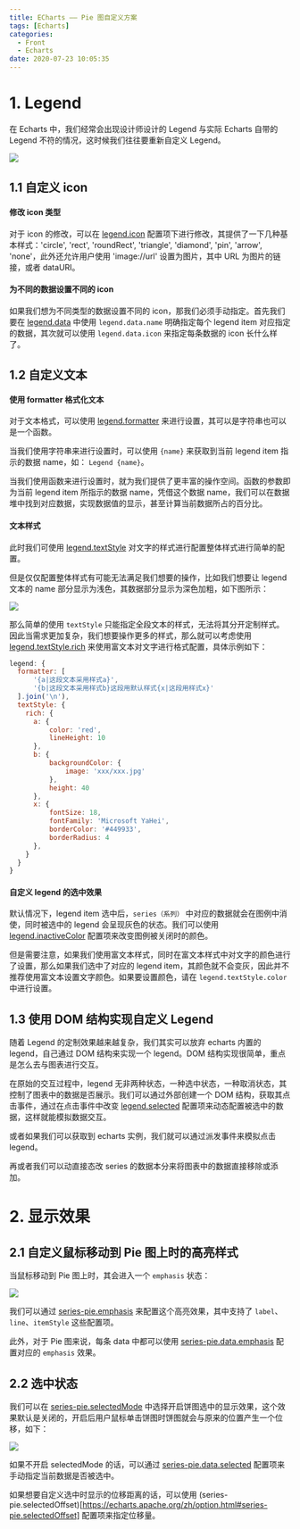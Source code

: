```yaml
---
title: ECharts —— Pie 图自定义方案
tags: [Echarts]
categories:
  - Front
  - Echarts
date: 2020-07-23 10:05:35
---
```



# 1. Legend

在 Echarts 中，我们经常会出现设计师设计的 Legend 与实际 Echarts 自带的 Legend 不符的情况，这时候我们往往要重新自定义 Legend。

![](http://img.cdn.esunr.xyz/markdown/20200723101015.png)

## 1.1 自定义 icon

#### 修改 icon 类型

对于 icon 的修改，可以在 [legend.icon](https://echarts.apache.org/zh/option.html#legend.icon) 配置项下进行修改，其提供了一下几种基本样式：'circle', 'rect', 'roundRect', 'triangle', 'diamond', 'pin', 'arrow', 'none'，此外还允许用户使用 'image://url' 设置为图片，其中 URL 为图片的链接，或者 dataURI。

#### 为不同的数据设置不同的 icon 

如果我们想为不同类型的数据设置不同的 icon，那我们必须手动指定。首先我们要在 [legend.data](https://echarts.apache.org/zh/option.html#legend.data) 中使用 `legend.data.name` 明确指定每个 legend item 对应指定的数据，其次就可以使用 `legend.data.icon` 来指定每条数据的 icon 长什么样了。

## 1.2 自定义文本

#### 使用 formatter 格式化文本

对于文本格式，可以使用 [legend.formatter](https://echarts.apache.org/zh/option.html#legend.formatter) 来进行设置，其可以是字符串也可以是一个函数。

当我们使用字符串来进行设置时，可以使用 `{name}` 来获取到当前 legend item 指示的数据 name，如： `Legend {name}`。

当我们使用函数来进行设置时，就为我们提供了更丰富的操作空间。函数的参数即为当前 legend item 所指示的数据 name，凭借这个数据 name，我们可以在数据堆中找到对应数据，实现数据值的显示，甚至计算当前数据所占的百分比。

#### 文本样式

此时我们可使用 [legend.textStyle](https://echarts.apache.org/zh/option.html#legend.textStyle) 对文字的样式进行配置整体样式进行简单的配置。

但是仅仅配置整体样式有可能无法满足我们想要的操作，比如我们想要让 legend 文本的 name 部分显示为浅色，其数据部分显示为深色加粗，如下图所示：

![](http://img.cdn.esunr.xyz/markdown/20200723113439.png)

那么简单的使用 `textStyle` 只能指定全段文本的样式，无法将其分开定制样式。因此当需求更加复杂，我们想要操作更多的样式，那么就可以考虑使用 [legend.textStyle.rich](https://echarts.apache.org/zh/option.html#legend.textStyle.rich) 来使用富文本对文字进行格式配置，具体示例如下：

```js
legend: {
  formatter: [
      '{a|这段文本采用样式a}',
      '{b|这段文本采用样式b}这段用默认样式{x|这段用样式x}'
  ].join('\n'),
  textStyle: {
    rich: {
      a: {
          color: 'red',
          lineHeight: 10
      },
      b: {
          backgroundColor: {
              image: 'xxx/xxx.jpg'
          },
          height: 40
      },
      x: {
          fontSize: 18,
          fontFamily: 'Microsoft YaHei',
          borderColor: '#449933',
          borderRadius: 4
      },
    }
  }
}
```

#### 自定义 legend 的选中效果

默认情况下，legend item 选中后，`series（系列）` 中对应的数据就会在图例中消使，同时被选中的 legend 会呈现灰色的状态。我们可以使用 [legend.inactiveColor](https://echarts.apache.org/zh/option.html#legend.inactiveColor) 配置项来改变图例被关闭时的颜色。

但是需要注意，如果我们使用富文本样式，同时在富文本样式中对文字的颜色进行了设置，那么如果我们选中了对应的 legend item，其颜色就不会变灰，因此并不推荐使用富文本设置文字颜色。如果要设置颜色，请在 `legend.textStyle.color` 中进行设置。

## 1.3 使用 DOM 结构实现自定义 Legend

随着 Legend 的定制效果越来越复杂，我们其实可以放弃 echarts 内置的 legend，自己通过 DOM 结构来实现一个 legend。DOM 结构实现很简单，重点是怎么去与图表进行交互。

在原始的交互过程中，legend 无非两种状态，一种选中状态，一种取消状态，其控制了图表中的数据是否展示。我们可以通过外部创建一个 DOM 结构，获取其点击事件，通过在点击事件中改变  [legend.selected](https://echarts.apache.org/zh/option.html#legend.selected) 配置项来动态配置被选中的数据，这样就能模拟数据交互。

或者如果我们可以获取到 echarts 实例，我们就可以通过派发事件来模拟点击 legend。

再或者我们可以动直接态改 series 的数据本分来将图表中的数据直接移除或添加。

# 2. 显示效果

## 2.1 自定义鼠标移动到 Pie 图上时的高亮样式

当鼠标移动到 Pie 图上时，其会进入一个 `emphasis` 状态：

![](http://img.cdn.esunr.xyz/markdown/20200723134742.png)

我们可以通过 [series-pie.emphasis](https://echarts.apache.org/zh/option.html#series-pie.emphasis) 来配置这个高亮效果，其中支持了 `label`、`line`、`itemStyle` 这些配置项。

此外，对于 Pie 图来说，每条 data 中都可以使用 [series-pie.data.emphasis](https://echarts.apache.org/zh/option.html#series-pie.data.emphasis) 配置对应的 `emphasis` 效果。

## 2.2 选中状态

我们可以在 [series-pie.selectedMode](https://echarts.apache.org/zh/option.html#series-pie.selectedMode) 中选择开启饼图选中的显示效果，这个效果默认是关闭的，开启后用户鼠标单击饼图时饼图就会与原来的位置产生一个位移，如下：

![](http://img.cdn.esunr.xyz/markdown/20200723123449.png)

如果不开启 selectedMode 的话，可以通过 [series-pie.data.selected](https://echarts.apache.org/zh/option.html#series-pie.data.selected) 配置项来手动指定当前数据是否被选中。

如果想要自定义选中时显示的位移距离的话，可以使用 (series-pie.selectedOffset)[https://echarts.apache.org/zh/option.html#series-pie.selectedOffset] 配置项来指定位移量。